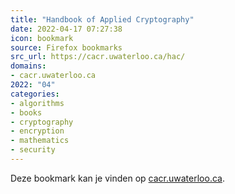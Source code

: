 ```yaml
---
title: "Handbook of Applied Cryptography"
date: 2022-04-17 07:27:38
icon: bookmark
source: Firefox bookmarks
src_url: https://cacr.uwaterloo.ca/hac/
domains:
- cacr.uwaterloo.ca
2022: "04"
categories:
- algorithms
- books
- cryptography
- encryption
- mathematics
- security
---
```

Deze bookmark kan je vinden op [cacr.uwaterloo.ca](https://cacr.uwaterloo.ca/hac/).
